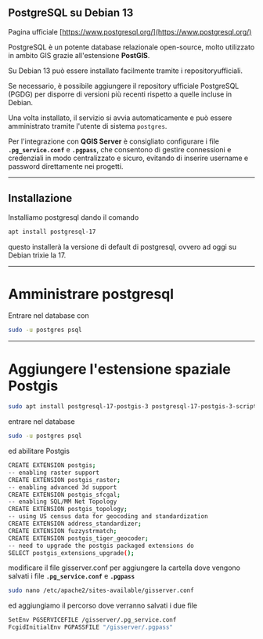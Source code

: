 ## PostgreSQL su Debian 13
Pagina ufficiale [https://www.postgresql.org/](https://www.postgresql.org/)

PostgreSQL è un potente database relazionale open-source, molto utilizzato in ambito GIS grazie all'estensione **PostGIS**.

Su Debian 13 può essere installato facilmente tramite i repositoryufficiali.

Se necessario, è possibile aggiungere il repository ufficiale PostgreSQL (PGDG) per disporre di versioni più recenti rispetto a quelle incluse in Debian.

Una volta installato, il servizio si avvia automaticamente e può essere amministrato tramite l'utente di sistema `postgres`.

Per l'integrazione con **QGIS Server** è consigliato configurare i file **`.pg_service.conf`** e **`.pgpass`**, che consentono di gestire connessioni e credenziali in modo centralizzato e sicuro, evitando di inserire username e password direttamente nei progetti.

-----

## Installazione

Installiamo postgresql dando il comando
```bash
apt install postgresql-17
```
questo installerà la versione di default di postgresql, ovvero ad oggi su Debian trixie la 17.

----

# Amministrare postgresql

Entrare nel database con
```bash
sudo -u postgres psql
```

-----

# Aggiungere l'estensione spaziale Postgis

```bash
sudo apt install postgresql-17-postgis-3 postgresql-17-postgis-3-scripts
```
entrare nel database
```bash
sudo -u postgres psql
```
ed abilitare Postgis

```bash
CREATE EXTENSION postgis;
-- enabling raster support
CREATE EXTENSION postgis_raster;
-- enabling advanced 3d support
CREATE EXTENSION postgis_sfcgal;
-- enabling SQL/MM Net Topology
CREATE EXTENSION postgis_topology;
-- using US census data for geocoding and standardization
CREATE EXTENSION address_standardizer;
CREATE EXTENSION fuzzystrmatch;
CREATE EXTENSION postgis_tiger_geocoder;
-- need to upgrade the postgis packaged extensions do 
SELECT postgis_extensions_upgrade();
```

modificare il file gisserver.conf per aggiungere la cartella dove vengono salvati i file **`.pg_service.conf`** e **`.pgpass`**
```bash
sudo nano /etc/apache2/sites-available/gisserver.conf
```
ed aggiungiamo il percorso dove verranno salvati i due file
```bash
SetEnv PGSERVICEFILE /gisserver/.pg_service.conf
FcgidInitialEnv PGPASSFILE "/gisserver/.pgpass"
```


